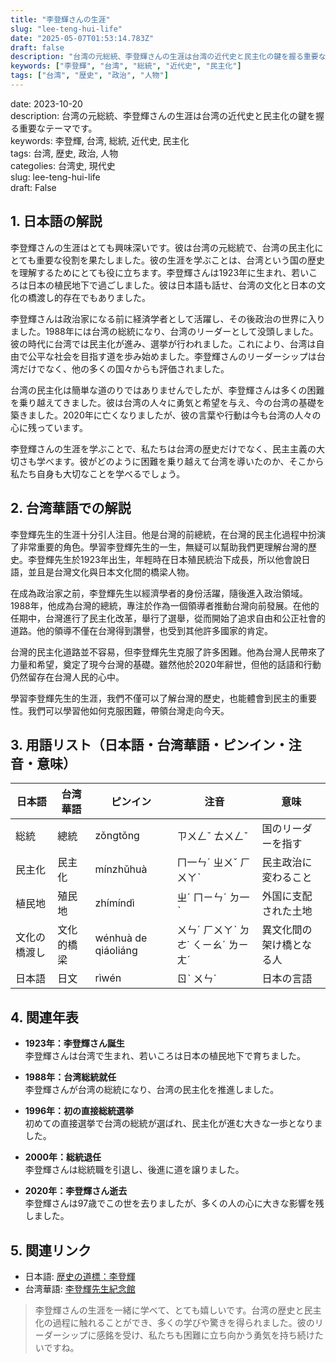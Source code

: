 ```yaml
---
title: "李登輝さんの生涯"
slug: "lee-teng-hui-life"
date: "2025-05-07T01:53:14.783Z"
draft: false
description: "台湾の元総統、李登輝さんの生涯は台湾の近代史と民主化の鍵を握る重要なテーマです。"
keywords: ["李登輝", "台湾", "総統", "近代史", "民主化"]
tags: ["台湾", "歴史", "政治", "人物"]
---
```


date: 2023-10-20  
description: 台湾の元総統、李登輝さんの生涯は台湾の近代史と民主化の鍵を握る重要なテーマです。  
keywords: 李登輝, 台湾, 総統, 近代史, 民主化  
tags: 台湾, 歴史, 政治, 人物  
categolies: 台湾史, 現代史  
slug: lee-teng-hui-life  
draft: False  

## 1. 日本語の解説

李登輝さんの生涯はとても興味深いです。彼は台湾の元総統で、台湾の民主化にとても重要な役割を果たしました。彼の生涯を学ぶことは、台湾という国の歴史を理解するためにとても役に立ちます。李登輝さんは1923年に生まれ、若いころは日本の植民地下で過ごしました。彼は日本語も話せ、台湾の文化と日本の文化の橋渡し的存在でもありました。

李登輝さんは政治家になる前に経済学者として活躍し、その後政治の世界に入りました。1988年には台湾の総統になり、台湾のリーダーとして没頭しました。彼の時代に台湾では民主化が進み、選挙が行われました。これにより、台湾は自由で公平な社会を目指す道を歩み始めました。李登輝さんのリーダーシップは台湾だけでなく、他の多くの国々からも評価されました。

台湾の民主化は簡単な道のりではありませんでしたが、李登輝さんは多くの困難を乗り越えてきました。彼は台湾の人々に勇気と希望を与え、今の台湾の基礎を築きました。2020年に亡くなりましたが、彼の言葉や行動は今も台湾の人々の心に残っています。

李登輝さんの生涯を学ぶことで、私たちは台湾の歴史だけでなく、民主主義の大切さも学べます。彼がどのように困難を乗り越えて台湾を導いたのか、そこから私たち自身も大切なことを学べるでしょう。

## 2. 台湾華語での解説

李登輝先生的生涯十分引人注目。他是台灣的前總統，在台灣的民主化過程中扮演了非常重要的角色。學習李登輝先生的一生，無疑可以幫助我們更理解台灣的歷史。李登輝先生於1923年出生，年輕時在日本殖民統治下成長，所以他會說日語，並且是台灣文化與日本文化間的橋梁人物。

在成為政治家之前，李登輝先生以經濟學者的身份活躍，隨後進入政治領域。1988年，他成為台灣的總統，專注於作為一個領導者推動台灣向前發展。在他的任期中，台灣進行了民主化改革，舉行了選舉，從而開始了追求自由和公正社會的道路。他的領導不僅在台灣得到讚譽，也受到其他許多國家的肯定。

台灣的民主化道路並不容易，但李登輝先生克服了許多困難。他為台灣人民帶來了力量和希望，奠定了現今台灣的基礎。雖然他於2020年辭世，但他的話語和行動仍然留存在台灣人民的心中。

學習李登輝先生的生涯，我們不僅可以了解台灣的歷史，也能體會到民主的重要性。我們可以學習他如何克服困難，帶領台灣走向今天。

## 3. 用語リスト（日本語・台湾華語・ピンイン・注音・意味）

| 日本語          | 台湾華語         | ピンイン        | 注音          | 意味                   |
|-----------------|------------------|-----------------|---------------|------------------------|
| 総統            | 總統             | zǒngtǒng        | ㄗㄨㄥˇ ㄊㄨㄥˇ | 国のリーダーを指す      |
| 民主化          | 民主化          | mínzhǔhuà       | ㄇ一ㄣˊ ㄓㄨˇ ㄏㄨㄚˋ | 民主政治に変わること    |
| 植民地          | 殖民地          | zhímíndì        | ㄓˊ ㄇㄧㄣˊ ㄉ一ˋ | 外国に支配された土地    |
| 文化の橋渡し    | 文化的橋梁      | wénhuà de qiáoliáng | ㄨㄣˊ ㄏㄨㄚˋ ㄉㄜ˙ ㄑㄧㄠˊ ㄌㄧㄤˊ | 異文化間の架け橋となる人|
| 日本語          | 日文             | rìwén           | ㄖˋ ㄨㄣˊ       | 日本の言語              |

## 4. 関連年表

- **1923年：李登輝さん誕生**  
  李登輝さんは台湾で生まれ、若いころは日本の植民地下で育ちました。
  
- **1988年：台湾総統就任**  
  李登輝さんが台湾の総統になり、台湾の民主化を推進しました。
  
- **1996年：初の直接総統選挙**  
  初めての直接選挙で台湾の総統が選ばれ、民主化が進む大きな一歩となりました。
  
- **2000年：総統退任**  
  李登輝さんは総統職を引退し、後進に道を譲りました。
  
- **2020年：李登輝さん逝去**  
  李登輝さんは97歳でこの世を去りましたが、多くの人の心に大きな影響を残しました。

## 5. 関連リンク

- 日本語: [歴史の道標：李登輝](https://www.japan-taiwan-news.com)  
- 台湾華語: [李登輝先生紀念館](https://www.taiwan-museum.tw)

>李登輝さんの生涯を一緒に学べて、とても嬉しいです。台湾の歴史と民主化の過程に触れることができ、多くの学びや驚きを得られました。彼のリーダーシップに感銘を受け、私たちも困難に立ち向かう勇気を持ち続けたいですね。